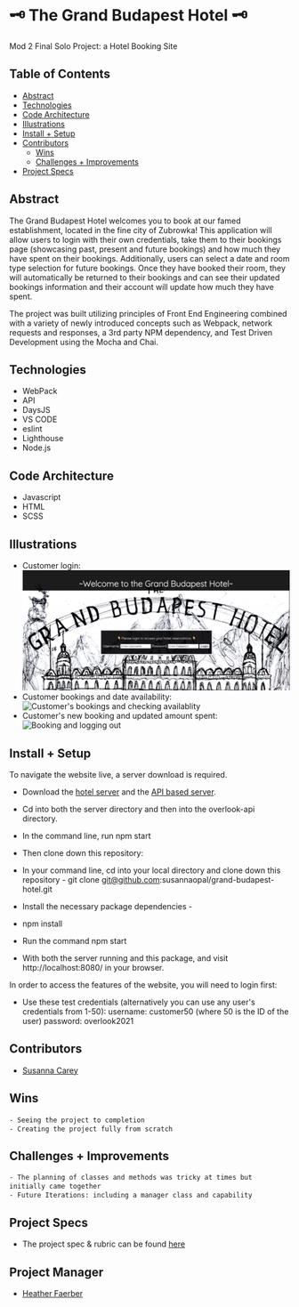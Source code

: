 # 🗝 The Grand Budapest Hotel 🗝
Mod 2 Final Solo Project: a Hotel Booking Site


## Table of Contents
  - [Abstract](#abstract)
  - [Technologies](#technologies)
  - [Code Architecture](#code-architecture)
  - [Illustrations](#illustrations)
  - [Install + Setup](#set-up)
  - [Contributors](#contributors)
	- [Wins](#wins)
	- [Challenges + Improvements](#challenges-+-Improvements)
  - [Project Specs](#project-specs)

## Abstract
The Grand Budapest Hotel welcomes you to book at our famed establishment, located in the fine city of Zubrowka! This application will allow users to login with their own credentials, take them to their bookings page (showcasing past, present and future bookings) and how much they have spent on their bookings. Additionally, users can select a date and room type selection for future bookings. Once they have booked their room, they will automatically be returned to their bookings and can see their updated bookings information and their account will update how much they have spent.

The project was built utilizing principles of Front End Engineering combined with a variety of newly introduced concepts such as Webpack, network requests and responses, a 3rd party NPM dependency, and Test Driven Development using the Mocha and Chai.


## Technologies
  - WebPack
  - API
  - DaysJS
  - VS CODE
  - eslint
  - Lighthouse
  - Node.js

## Code Architecture
  - Javascript
  - HTML
  - SCSS

## Illustrations
- Customer login:
![Logging In](https://github.com/susannaopal/grand-budapest-hotel/blob/main/par1-loggin-in.gif)
- Customer bookings and date availability:
![Customer's bookings and checking availablity](https://github.com/susannaopal/grand-budapest-hotel/blob/main/part2-checking.gif)
- Customer's new booking and updated amount spent:
![Booking and logging out](https://github.com/susannaopal/grand-budapest-hotel/blob/main/part3-bkg-logout.gif) 


## Install + Setup

To navigate the website live, a server download is required.

- Download the [hotel server](https://github.com/turingschool-examples/webpack-starter-kit) and the [API based server](https://github.com/turingschool-examples/overlook-api).
- Cd into both the server directory and then into the overlook-api directory.
- In the command line, run npm start
- Then clone down this repository:

- In your command line, cd into your local directory and clone down this repository -
git clone git@github.com:susannaopal/grand-budapest-hotel.git 
- Install the necessary package dependencies -
- npm install
- Run the command npm start
- With both the server running and this package, and visit http://localhost:8080/ in your browser.

In order to access the features of the website, you will need to login first:
- Use these test credentials (alternatively you can use any user's credentials from 1-50):
username: customer50 (where 50 is the ID of the user)
password: overlook2021

## Contributors
  - [Susanna Carey](https://github.com/susannaopal)

## Wins
	- Seeing the project to completion
	- Creating the project fully from scratch

## Challenges + Improvements
	- The planning of classes and methods was tricky at times but initially came together 
	- Future Iterations: including a manager class and capability 


## Project Specs
  - The project spec & rubric can be found [here](https://frontend.turing.edu/projects/overlook.html)

## Project Manager
- [Heather Faerber](https://github.com/hfaerber)
